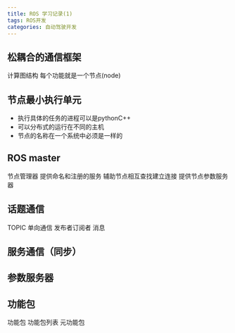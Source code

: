 ```yaml
---
title: ROS 学习记录(1)
tags: ROS开发
categories: 自动驾驶开发
---
```



## 松耦合的通信框架
计算图结构 每个功能就是一个节点(node)

##  节点最小执行单元
* 执行具体的任务的进程可以是pythonC++
* 可以分布式的运行在不同的主机
* 节点的名称在一个系统中必须是一样的

## ROS master
节点管理器
提供命名和注册的服务
辅助节点相互查找建立连接
提供节点参数服务器

## 话题通信
TOPIC
单向通信
发布者订阅者
消息

## 服务通信（同步）

## 参数服务器

## 功能包

功能包
功能包列表
元功能包




